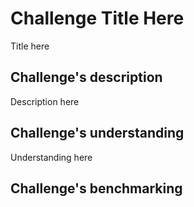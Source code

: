 <a id="top"></a>
# Challenge Title Here
Title here
## Challenge's description
Description here
## Challenge's understanding
Understanding here
## Challenge's benchmarking
